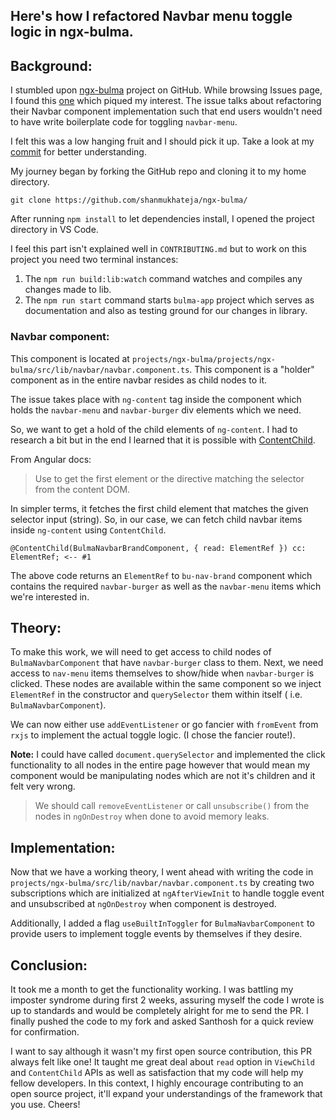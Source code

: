 ## Here's how I refactored Navbar menu toggle logic in ngx-bulma.

## Background:

I stumbled upon [ngx-bulma](https://github.com/ngx-builders/ngx-bulma/) project on GitHub. While browsing Issues page, I found this [one](https://github.com/ngx-builders/ngx-bulma/issues/437) which piqued my interest. The issue talks about refactoring their Navbar component implementation such that end users wouldn't need to have write boilerplate code for toggling `navbar-menu`. 

I felt this was a low hanging fruit and I should pick it up. Take a look at my [commit](https://github.com/ngx-builders/ngx-bulma/commit/e7f9a5c9ca93bfde20a25115600389f989298714) for better understanding. 

My journey began by forking the GitHub repo and cloning it to my home directory.

`git clone https://github.com/shanmukhateja/ngx-bulma/`

After running `npm install` to let dependencies install, I opened the project directory in VS Code. 

I feel this part isn't explained well in `CONTRIBUTING.md` but to work on this project you need two terminal instances:

1. The `npm run build:lib:watch` command watches and compiles any changes made to lib.
2. The `npm run start` command starts `bulma-app` project which serves as documentation and also as testing ground for our changes in library. 

### Navbar component:

This component is located  at `projects/ngx-bulma/projects/ngx-bulma/src/lib/navbar/navbar.component.ts`. This component is a "holder" component as in the entire navbar resides as child nodes to it.

The issue takes place with `ng-content` tag inside the component which holds the `navbar-menu` and `navbar-burger` div elements which we need. 

So, we want to get a hold of the child elements of `ng-content`. I had to research a bit but in the end I learned that it is possible with [ContentChild](https://angular.io/api/core/ContentChild). 

From Angular docs:

> Use to get the first element or the directive matching the selector from the content DOM.

In simpler terms, it fetches the first child element that matches the given selector input (string). So, in our case, we can fetch child navbar items inside `ng-content` using `ContentChild`.

`@ContentChild(BulmaNavbarBrandComponent, { read: ElementRef }) cc: ElementRef; <-- #1`

The above code returns an `ElementRef` to `bu-nav-brand` component which contains the required `navbar-burger` as well as the `navbar-menu` items which we're interested in.

## Theory:

To make this work, we will need to get access to child nodes of `BulmaNavbarComponent` that have `navbar-burger` class to them. Next, we need access to `nav-menu` items themselves to show/hide when `navbar-burger` is clicked. These nodes are available within the same component so we inject `ElementRef` in the constructor and `querySelector` them within itself ( i.e. `BulmaNavbarComponent`). 

We can now either use `addEventListener` or go fancier with `fromEvent` from `rxjs` to implement the actual toggle logic. (I chose the fancier route!).

**Note:** I could have called `document.querySelector` and implemented the click functionality to all nodes in the entire page however that would mean my component would be manipulating nodes which are not it's children and it felt very wrong.

> We should call `removeEventListener` or call `unsubscribe()` from the nodes in `ngOnDestroy` when done to avoid memory leaks.

## Implementation:

Now that we have a working theory, I went ahead with writing the code in `projects/ngx-bulma/src/lib/navbar/navbar.component.ts` by creating two subscriptions which are initialized at `ngAfterViewInit` to handle toggle event and unsubscribed at `ngOnDestroy` when component is destroyed.

Additionally, I added a flag `useBuiltInToggler` for `BulmaNavbarComponent` to provide users to implement toggle events by themselves if they desire.

## Conclusion:

It took me a month to get the functionality working. I was battling my imposter syndrome during first 2 weeks, assuring myself the code I wrote is up to standards and  would be completely alright for me to send the PR. I finally pushed the code to my fork and asked Santhosh for a quick review for confirmation.

I want to say although it wasn't my first open source contribution, this PR always felt like one! It taught me great deal about `read` option in `ViewChild` and `ContentChild` APIs as well as satisfaction that my code will help my fellow developers. 
In this context, I highly encourage contributing to an open source project, it'll expand your understandings of the framework that you use. Cheers!